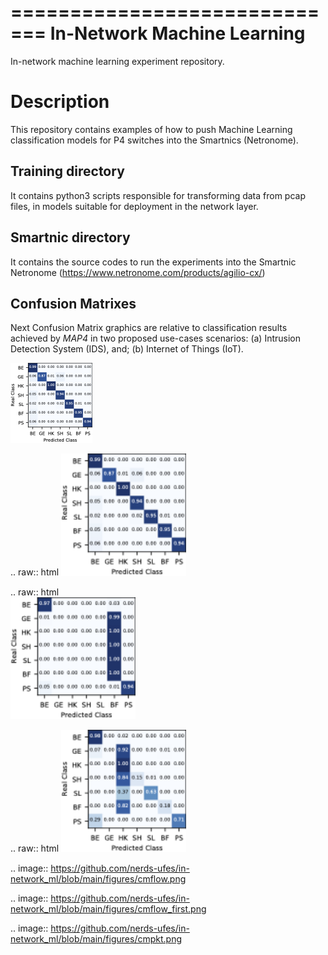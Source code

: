 
============================= 
In-Network Machine Learning
=============================
In-network machine learning experiment repository.

Description
===========
This repository contains examples of how to push Machine Learning classification models for P4 switches into the Smartnics (Netronome).


Training directory
-------------------
It contains python3 scripts responsible for transforming data from pcap files, in models suitable for deployment in the network layer.


Smartnic directory
-------------------
It contains the source codes to run the experiments into the Smartnic Netronome (https://www.netronome.com/products/agilio-cx/)


Confusion Matrixes
------------------
Next Confusion Matrix graphics are relative to classification results achieved by *MAP4* in two proposed use-cases scenarios: (a) Intrusion Detection System (IDS), and; (b) Internet of Things (IoT).  

![A test image](https://github.com/nerds-ufes/in-network_ml/blob/main/figures/cmlast.png)


.. raw:: html
  <img src="https://github.com/nerds-ufes/in-network_ml/blob/main/figures/cmlast.png" width="200" />
  
.. raw:: html    
  <img src="https://github.com/nerds-ufes/in-network_ml/blob/main/figures/cmfirst.png" width="200" />
  
.. raw:: html
  <img src="https://github.com/nerds-ufes/in-network_ml/blob/main/figures/cmpacket.png" width="200" />
  
  


.. image:: https://github.com/nerds-ufes/in-network_ml/blob/main/figures/cmflow.png


.. image:: https://github.com/nerds-ufes/in-network_ml/blob/main/figures/cmflow_first.png

.. image:: https://github.com/nerds-ufes/in-network_ml/blob/main/figures/cmpkt.png
